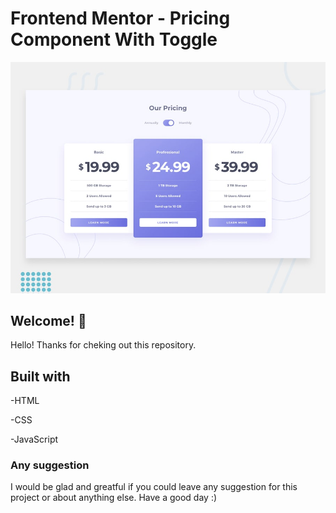 # Frontend Mentor - Pricing Component With Toggle

![Design preview for pricing component](./design/desktop-preview.jpg)

## Welcome! 👋

Hello! Thanks for cheking out this repository.

## Built with

-HTML

-CSS

-JavaScript

### Any suggestion

I would be glad and greatful if you could leave any suggestion for this project or about anything else. Have a good day :)
